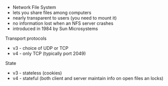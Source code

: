 * Network File System
* lets you share files among computers
* nearly transparent to users (you need to mount it)
* no information lost when an NFS server crashes
* introduced in 1984 by Sun Microsystems

Transport protocols

* v3 - choice of UDP or TCP
* v4 - only TCP (typically port 2049)

State

* v3 - stateless (cookies)
* v4 - stateful (both client and server maintain info on open files an locks)

